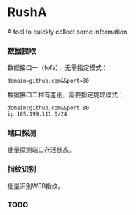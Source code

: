 # RushA
A tool to quickly collect some information.
### 数据提取
数据接口一（fofa），无需指定模式：
```
domain=github.com&&port=80
```
数据接口二稍有差别，需要指定提取模式：
```
domain:github.com&&port:80
ip:185.199.111.0/24
```
### 端口探测
批量探测端口存活状态。
### 指纹识别
批量识别WEB指纹。
### TODO
